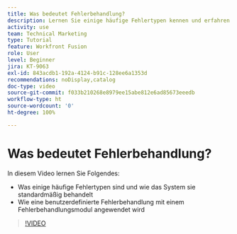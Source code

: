 ```yaml
---
title: Was bedeutet Fehlerbehandlung?
description: Lernen Sie einige häufige Fehlertypen kennen und erfahren Sie, wie das System diese standardmäßig behandelt. Lernen Sie dann, wie Sie in [!DNL Adobe Workfront Fusion]eine benutzerdefinierte Fehlerbehandlung anwenden können.
activity: use
team: Technical Marketing
type: Tutorial
feature: Workfront Fusion
role: User
level: Beginner
jira: KT-9063
exl-id: 843acdb1-192a-4124-b91c-128ee6a1353d
recommendations: noDisplay,catalog
doc-type: video
source-git-commit: f033b210268e8979ee15abe812e6ad85673eeedb
workflow-type: ht
source-wordcount: '0'
ht-degree: 100%

---
```


# Was bedeutet Fehlerbehandlung?

In diesem Video lernen Sie Folgendes:

* Was einige häufige Fehlertypen sind und wie das System sie standardmäßig behandelt
* Wie eine benutzerdefinierte Fehlerbehandlung mit einem Fehlerbehandlungsmodul angewendet wird

>[!VIDEO](https://video.tv.adobe.com/v/335304/?quality=12&learn=on)
